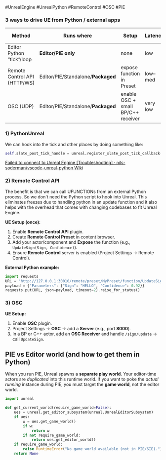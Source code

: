 #UnrealEngine #UnrealPython #RemoteControl #OSC #PIE
###  3 ways to drive UE from Python / external apps

| Method                       | Runs where                         | Setup                              | Latency  | Ship in packaged |
| ---------------------------- | ---------------------------------- | ---------------------------------- | -------- | ---------------- |
| Editor Python “tick”/loop    | **Editor/PIE only**                | none                               | low      | ❌                |
| Remote Control API (HTTP/WS) | Editor/PIE/Standalone/**Packaged** | expose function in Preset          | low–med  | ✅                |
| OSC (UDP)                    | Editor/PIE/Standalone/**Packaged** | enable OSC + small BP/C++ receiver | very low | ✅                |

### 1) PythonUnreal
We can hook into the tick and other places by doing something like:
```python
self.slate_post_tick_handle = unreal.register_slate_post_tick_callback(self.tick)
```
[Failed to connect to Unreal Engine [Troubleshooting] · nils-soderman/vscode-unreal-python Wiki](https://github.com/nils-soderman/vscode-unreal-python/wiki/Failed-to-connect-to-Unreal-Engine-%5BTroubleshooting%5D)
### 2) Remote Control API
The benefit is that we can call UFUNCTIONs from an external Python process. So we don't need the Python script to hook into Unreal. This eliminates freezes due to handling python in an update function and it also helps with the overhead that comes with changing codebases to fit Unreal Engine.

**UE Setup (once):**
1. Enable **Remote Control API** plugin.
2. Create **Remote Control Preset** in content browser.
3. Add your actor/component and **Expose** the function (e.g., `UpdateSign(Sign, Confidence)`).
4. Ensure **Remote Control** server is enabled (Project Settings → Remote Control).

**External Python example:**
```python
import requests
URL = "http://127.0.0.1:30010/remote/preset/MyPreset/function/UpdateSign"
payload = {"Parameters": {"Sign": "HELLO", "Confidence": 0.92}}
requests.put(URL, json=payload, timeout=2).raise_for_status()
```

### 3) OSC
**UE Setup:**
1. Enable **OSC** plugin.
2. Project Settings → **OSC** → add a **Server** (e.g., port **8000**).
3. In a BP or C++ actor, add an **OSC Receiver** and handle `/sign/update` → call `UpdateSign`.

## PIE vs Editor world (and how to get them in Python)
When you run PIE, Unreal spawns a **separate play world**. Your editor-time actors are _duplicated_ into this runtime world. If you want to poke the _actual running_ instance during PIE, you must target the **game world**, not the editor world.
```python
import unreal

def get_current_world(require_game_world=False):
    ues = unreal.get_editor_subsystem(unreal.UnrealEditorSubsystem)
    if ues:
        w = ues.get_game_world()
        if w:
            return w
        if not require_game_world:
            return ues.get_editor_world()
    if require_game_world:
        raise RuntimeError("No game world available (not in PIE/SIE).")
    return None
```

